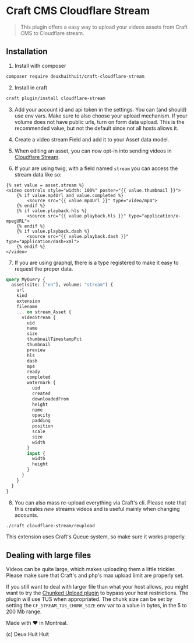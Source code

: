 # Craft CMS Cloudflare Stream

> This plugin offers a easy way to upload your videos assets from Craft CMS to Cloudflare stream.

## Installation

1) Install with composer

```sh
composer require deuxhuithuit/craft-cloudflare-stream
```

2) Install in craft

```sh
craft plugin/install cloudflare-stream
```

3) Add your account id and api token in the settings. You can (and should) use env vars.
Make sure to also choose your upload mechanism. If your volume does not have public urls,
turn on form data upload. This is the recommended value, but not the default since not all
hosts allows it.

4) Create a video stream Field and add it to your Asset data model.

5) When editing an asset, you can now opt-in into sending videos in
[Cloudflare Stream](https://www.cloudflare.com/products/cloudflare-stream/).

6) If your are using twig, with a field named `stream` you can access the stream data like so:

```twig
{% set value = asset.stream %}
<video controls style="width: 100%" poster="{{ value.thumbnail }}">
    {% if value.mp4Url and value.completed %}
        <source src="{{ value.mp4Url }}" type="video/mp4">
    {% endif %}
    {% if value.playback.hls %}
        <source src="{{ value.playback.hls }}" type="application/x-mpegURL">
    {% endif %}
    {% if value.playback.dash %}
        <source src="{{ value.playback.dash }}" type="application/dash+xml">
    {% endif %}
</video>
```

7) If you are using graphql, there is a type registered to make it easy to request the proper data.

```graphql
query MyQuery {
  asset(site: ["en"], volume: "stream") {
    url
    kind
    extension
    filename
    ... on stream_Asset {
      videoStream {
        uid
        name
        size
        thumbnailTimestampPct
        thumbnail
        preview
        hls
        dash
        mp4
        ready
        completed
        watermark {
          uid
          created
          downloadedFrom
          height
          name
          opacity
          padding
          position
          scale
          size
          width
        }
        input {
          width
          height
        }
      }
    }
  }
}
```

8) You can also mass re-upload everything via Craft's cli. Please note that this creates _new_ streams videos
and is useful mainly when changing accounts.

```sh
./craft cloudflare-stream/reupload
```

This extension uses Craft's Queue system, so make sure it works properly.

## Dealing with large files

Videos can be quite large, which makes uploading them a little trickier.
Please make sure that Craft's and php's max upload limit are properly set.

If you still want to deal with larger file than what your host allows, 
you might want to try the [Chunked Upload plugin](https://plugins.craftcms.com/chunked-uploads)
to bypass your host restrictions. The plugin will use TUS when appropriated. The chunk size can
be set by setting the `CF_STREAM_TUS_CHUNK_SIZE` env var to a value in bytes, in the 5 to 200 Mb range.

Made with ❤️ in Montréal.

(c) Deux Huit Huit
